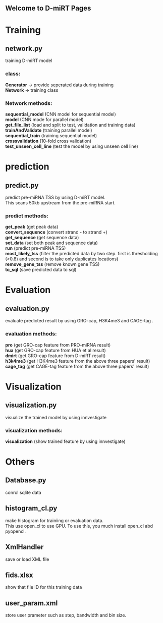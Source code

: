 ## Welcome to D-miRT Pages

# Training
## network.py  
training D-miRT model

### class:  
**Generator** -> provide seperated data during training  
**Network** -> training class  
  
### Network methods:  
**sequential_model** (CNN model for sequential model)  
**model** (CNN mode for parallel model)  
**get_file_list** (load and split to test, validation and training data)  
**trainAndValidate** (training parallel model)  
**sequential_train** (training sequential model)  
**crossvalidation** (10-fold cross validation)  
**test_unseen_cell_line** (test the model by using unseen cell line)  


# prediction  
## predict.py  
predict pre-miRNA TSS by using D-miRT model.  
This scans 50kb upstream from the pre-miRNA start.  

### predict methods: 
**get_peak** (get peak data)  
**convert_sequence** (convert strand - to strand +)  
**get_sequence** (get sequence data)  
**set_data** (set both peak and sequence data)  
**run** (predict pre-miRNA TSS)  
**most_likely_tss** (filter the predicted data by two step. first is thresholding (>0.8) and second is to take only duplicates locations)  
**remove_gene_tss** (remove known gene TSS)  
**to_sql** (save predicted data to sql)  


# Evaluation
## evaluation.py
evaluate predicted result by using GRO-cap, H3K4me3 and CAGE-tag .

### evaluation methods: 
**pro** (get GRO-cap feature from PRO-miRNA result)  
**hua** (get GRO-cap feature from HUA et al result)  
**dmirt** (get GRO-cap feature from D-miRT result)  
**h3k4me3** (get H3K4me3 feature from the above three papers' result)  
**cage_tag** (get CAGE-tag feature from the above three papers' result)  


# Visualization
## visualization.py
visualize the trained model by using innvestigate

### visualization methods:   
**visualization** (show trained feature by using innvestigate)  


# Others  
## Database.py  
conrol sqlite data  


## histogram_cl.py
make histogram for trainiing or evaluation data.  
This use open_cl to use GPU. To use this, you much install open_cl abd pyopencl.  

## XmlHandler
save or load XML file  


## fids.xlsx
show that file ID for this training data
## user_param.xml
store user prameter such as step, bandwidth and bin size.

